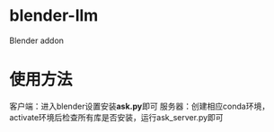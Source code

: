 # blender-llm
Blender addon

# 使用方法
客户端：进入blender设置安装**ask.py**即可
服务器：创建相应conda环境，activate环境后检查所有库是否安装，运行ask_server.py即可
